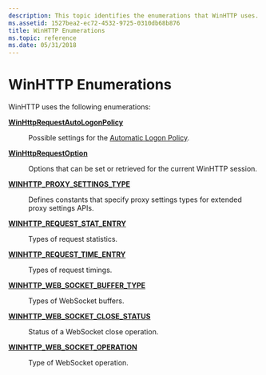 ```yaml
---
description: This topic identifies the enumerations that WinHTTP uses.
ms.assetid: 1527bea2-ec72-4532-9725-0310db68b876
title: WinHTTP Enumerations
ms.topic: reference
ms.date: 05/31/2018
---
```


# WinHTTP Enumerations

WinHTTP uses the following enumerations:

<dl> <dt>

[**WinHttpRequestAutoLogonPolicy**](winhttprequestautologonpolicy.md)
</dt> <dd>

Possible settings for the [Automatic Logon Policy](authentication-in-winhttp.md).

</dd> <dt>

[**WinHttpRequestOption**](winhttprequestoption.md)
</dt> <dd>

Options that can be set or retrieved for the current WinHTTP session.

</dd> <dt>

[**WINHTTP_PROXY_SETTINGS_TYPE**](/windows/win32/api/winhttp/ne-winhttp-winhttp_proxy_settings_type)
</dt> <dd>

Defines constants that specify proxy settings types for extended proxy settings APIs.

</dd> <dt>

[**WINHTTP\_REQUEST\_STAT\_ENTRY**](/windows/win32/api/winhttp/ne-winhttp-winhttp_request_stat_entry)
</dt> <dd>

Types of request statistics.

</dd> <dt>

[**WINHTTP\_REQUEST\_TIME\_ENTRY**](/windows/win32/api/winhttp/ne-winhttp-winhttp_request_time_entry)
</dt> <dd>

Types of request timings.

</dd> <dt>

[**WINHTTP\_WEB\_SOCKET\_BUFFER\_TYPE**](/windows/win32/api/winhttp/ne-winhttp-winhttp_web_socket_buffer_type)
</dt> <dd>

Types of WebSocket buffers.

</dd> <dt>

[**WINHTTP\_WEB\_SOCKET\_CLOSE\_STATUS**](/windows/win32/api/winhttp/ne-winhttp-winhttp_web_socket_close_status)
</dt> <dd>

Status of a WebSocket close operation.

</dd> <dt>

[**WINHTTP\_WEB\_SOCKET\_OPERATION**](/windows/win32/api/winhttp/ne-winhttp-winhttp_web_socket_operation)
</dt> <dd>

Type of WebSocket operation.

</dd> </dl>
